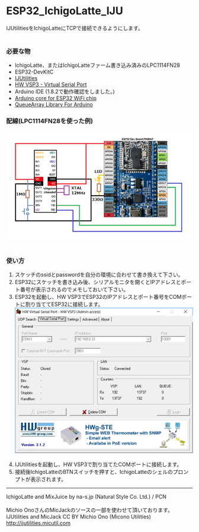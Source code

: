 # ESP32_IchigoLatte_IJU
IJUtilitiesをIchigoLatteにTCPで接続できるようにします。<br><br>
### 必要な物 ###
* IchigoLatte、またはIchigoLatteファーム書き込み済みのLPC1114FN28<br>
* ESP32-DevKitC<br>
* [IJUtilities](http://ijutilities.micutil.com "Title")
* [HW VSP3 - Virtual Serial Port](http://www.hw-group.com/products/hw_vsp/index_en.html "Title")
* Arduino IDE (1.8.2で動作確認をしました。)<br>
* [Arduino core for ESP32 WiFi chip](https://github.com/espressif/arduino-esp32 "Title")
* [QueueArray Library For Arduino](http://playground.arduino.cc/Code/QueueArray "Title")<br>

### 配線(LPC1114FN28を使った例) ###
![画像2](images/image2.png)<br><br>

### 使い方 ###
 1. スケッチのssidとpasswordを自分の環境に合わせて書き換えて下さい。<br>
 2. ESP32にスケッチを書き込み後、シリアルモニタを開くとIPアドレスとポート番号が表示されるのでメモしておいて下さい。
 3. ESP32を起動し、HW VSP3でESP32のIPアドレスとポート番号をCOMポートに割り当ててESP32に接続します。
![画像3](images/image3.png)<br><br>
 4. IJUtilitiesを起動し、HW VSP3で割り当てたCOMポートに接続します。
 5. 接続後IchigoLatteのBTNスイッチを押すと、IchigoLatteのシェルのプロンプトが表示されます。

---
IchigoLatte and MixJuice by na-s.jp (Natural Style Co. Ltd.) / PCN<br><br>
Michio OnoさんのMicJackのソースの一部を使わせて頂いております。<br>
IJUtilities and MicJack CC BY Michio Ono (Micono Utilities) <http://ijutilities.micutil.com><br>
<br>
